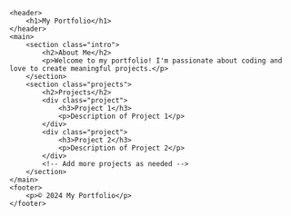 

    <header>
        <h1>My Portfolio</h1>
    </header>
    <main>
        <section class="intro">
            <h2>About Me</h2>
            <p>Welcome to my portfolio! I'm passionate about coding and love to create meaningful projects.</p>
        </section>
        <section class="projects">
            <h2>Projects</h2>
            <div class="project">
                <h3>Project 1</h3>
                <p>Description of Project 1</p>
            </div>
            <div class="project">
                <h3>Project 2</h3>
                <p>Description of Project 2</p>
            </div>
            <!-- Add more projects as needed -->
        </section>
    </main>
    <footer>
        <p>© 2024 My Portfolio</p>
    </footer>

